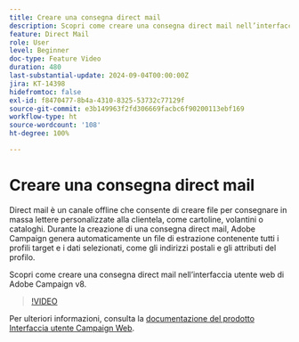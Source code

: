```yaml
---
title: Creare una consegna direct mail
description: Scopri come creare una consegna direct mail nell’interfaccia utente web di Adobe Campaign v8.
feature: Direct Mail
role: User
level: Beginner
doc-type: Feature Video
duration: 480
last-substantial-update: 2024-09-04T00:00:00Z
jira: KT-14398
hidefromtoc: false
exl-id: f8470477-8b4a-4310-8325-53732c77129f
source-git-commit: e3b149963f2fd306669facbc6f90200113ebf169
workflow-type: ht
source-wordcount: '108'
ht-degree: 100%

---
```


# Creare una consegna direct mail

Direct mail è un canale offline che consente di creare file per consegnare in massa lettere personalizzate alla clientela, come cartoline, volantini o cataloghi. Durante la creazione di una consegna direct mail, Adobe Campaign genera automaticamente un file di estrazione contenente tutti i profili target e i dati selezionati, come gli indirizzi postali e gli attributi del profilo.

Scopri come creare una consegna direct mail nell’interfaccia utente web di Adobe Campaign v8.

>[!VIDEO](https://video.tv.adobe.com/v/3451791/?learn=on&captions=ita)

Per ulteriori informazioni, consulta la [documentazione del prodotto Interfaccia utente Campaign Web](https://experienceleague.adobe.com/it/docs/campaign-web/v8/msg/direct-mail/gs-direct-mail).
